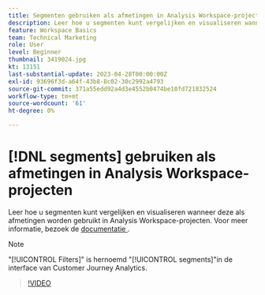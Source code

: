 ```yaml
---
title: Segmenten gebruiken als afmetingen in Analysis Workspace-projecten
description: Leer hoe u segmenten kunt vergelijken en visualiseren wanneer deze als afmetingen worden gebruikt in Analysis Workspace-projecten.
feature: Workspace Basics
team: Technical Marketing
role: User
level: Beginner
thumbnail: 3419024.jpg
kt: 13151
last-substantial-update: 2023-04-28T00:00:00Z
exl-id: 93696f3d-a64f-43b8-8c02-30c2992a4793
source-git-commit: 371a55edd92a4d3e4552b0474be10fd721832524
workflow-type: tm+mt
source-wordcount: '61'
ht-degree: 0%

---
```


# [!DNL segments] gebruiken als afmetingen in Analysis Workspace-projecten

Leer hoe u segmenten kunt vergelijken en visualiseren wanneer deze als afmetingen worden gebruikt in Analysis Workspace-projecten. Voor meer informatie, bezoek de [ documentatie ](https://experienceleague.adobe.com/nl/docs/analytics-platform/using/cja-components/cja-segments/create-filters).

>[!NOTE]
>
> &quot;[!UICONTROL Filters]&quot; is hernoemd &quot;[!UICONTROL segments]&quot;in de interface van Customer Journey Analytics.

>[!VIDEO](https://video.tv.adobe.com/v/3419024/?learn=on&quality=12)
